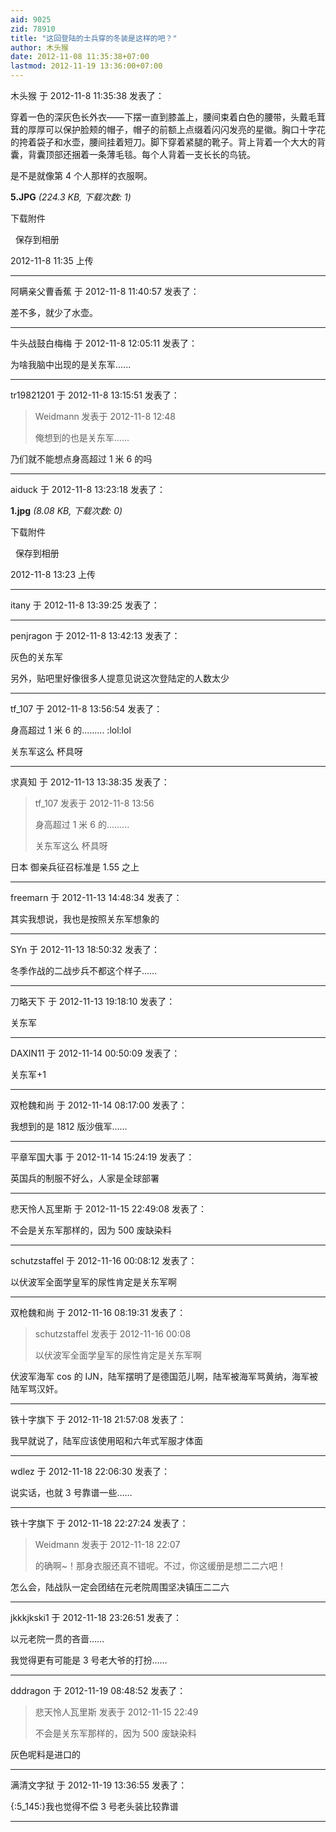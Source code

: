 ```yaml
---
aid: 9025
zid: 78910
title: "这回登陆的士兵穿的冬装是这样的吧？"
author: 木头猴
date: 2012-11-08 11:35:38+07:00
lastmod: 2012-11-19 13:36:00+07:00
---
```


木头猴 于 2012-11-8 11:35:38 发表了：

穿着一色的深灰色长外衣――下摆一直到膝盖上，腰间束着白色的腰带，头戴毛茸茸的厚厚可以保护脸颊的帽子，帽子的前额上点缀着闪闪发亮的星徽。胸口十字花的挎着袋子和水壶，腰间挂着短刀。脚下穿着紧腿的靴子。背上背着一个大大的背囊，背囊顶部还捆着一条薄毛毯。每个人背着一支长长的鸟铳。

是不是就像第 4 个人那样的衣服啊。

**5.JPG** _(224.3 KB, 下载次数: 1)_

下载附件

&nbsp;
保存到相册

2012-11-8 11:35 上传

---

阿瞒亲父曹香蕉 于 2012-11-8 11:40:57 发表了：

差不多，就少了水壶。

---

牛头战鼓白梅梅 于 2012-11-8 12:05:11 发表了：

为啥我脑中出现的是关东军......

---

tr19821201 于 2012-11-8 13:15:51 发表了：

> Weidmann 发表于 2012-11-8 12:48
>
> 俺想到的也是关东军……

乃们就不能想点身高超过 1 米 6 的吗

---

aiduck 于 2012-11-8 13:23:18 发表了：

**1.jpg** _(8.08 KB, 下载次数: 0)_

下载附件

&nbsp;
保存到相册

2012-11-8 13:23 上传

---

itany 于 2012-11-8 13:39:25 发表了：

---

penjragon 于 2012-11-8 13:42:13 发表了：

灰色的关东军

另外，贴吧里好像很多人提意见说这次登陆定的人数太少

---

tf_107 于 2012-11-8 13:56:54 发表了：

身高超过 1 米 6 的.........
:lol:lol

关东军这么 杯具呀

---

求真知 于 2012-11-13 13:38:35 发表了：

> tf_107 发表于 2012-11-8 13:56
>
> 身高超过 1 米 6 的.........
>
> 关东军这么 杯具呀

日本 御亲兵征召标准是 1.55 之上

---

freemarn 于 2012-11-13 14:48:34 发表了：

其实我想说，我也是按照关东军想象的

---

SYn 于 2012-11-13 18:50:32 发表了：

冬季作战的二战步兵不都这个样子……

---

刀略天下 于 2012-11-13 19:18:10 发表了：

关东军

---

DAXIN11 于 2012-11-14 00:50:09 发表了：

关东军+1

---

双枪魏和尚 于 2012-11-14 08:17:00 发表了：

我想到的是 1812 版沙俄军……

---

平章军国大事 于 2012-11-14 15:24:19 发表了：

英国兵的制服不好么，人家是全球部署

---

悲天怜人瓦里斯 于 2012-11-15 22:49:08 发表了：

不会是关东军那样的，因为 500 废缺染料

---

schutzstaffel 于 2012-11-16 00:08:12 发表了：

以伏波军全面学皇军的尿性肯定是关东军啊

---

双枪魏和尚 于 2012-11-16 08:19:31 发表了：

> schutzstaffel 发表于 2012-11-16 00:08
>
> 以伏波军全面学皇军的尿性肯定是关东军啊

伏波军海军 cos 的 IJN，陆军摆明了是德国范儿啊，陆军被海军骂黄纳，海军被陆军骂汉奸。

---

铁十字旗下 于 2012-11-18 21:57:08 发表了：

我早就说了，陆军应该使用昭和六年式军服才体面

---

wdlez 于 2012-11-18 22:06:30 发表了：

说实话，也就 3 号靠谱一些……

---

铁十字旗下 于 2012-11-18 22:27:24 发表了：

> Weidmann 发表于 2012-11-18 22:07
>
> 的确啊~！那身衣服还真不错呢。不过，你这缓册是想二二六吧！

怎么会，陆战队一定会团结在元老院周围坚决镇压二二六

---

jkkkjkski1 于 2012-11-18 23:26:51 发表了：

以元老院一贯的吝啬……

我觉得更有可能是 3 号老大爷的打扮……

---

dddragon 于 2012-11-19 08:48:52 发表了：

> 悲天怜人瓦里斯 发表于 2012-11-15 22:49
>
> 不会是关东军那样的，因为 500 废缺染料

灰色呢料是进口的

---

满清文字狱 于 2012-11-19 13:36:55 发表了：

{:5_145:}我也觉得不偿 3 号老头装比较靠谱

---
